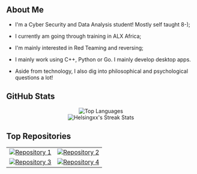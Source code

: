 ## About Me

- I'm a Cyber Security and Data Analysis student! Mostly self taught 8-);

- I currently am going through training in ALX Africa;

- I'm mainly interested in Red Teaming and reversing;

- I mainly work using C++, Python or Go. I mainly develop desktop apps.

- Aside from technology, I also dig into philosophical and psychological questions a lot!

## GitHub Stats

<div align="center">
<img src="https://github-readme-stats.vercel.app/api/top-langs/?username=Helsingxx&layout=compact" alt="Top Languages" style="display: inline-block; vertical-align: middle;"/>
</div>
<div align="center">
  <img src="https://github-readme-streak-stats.herokuapp.com/?user=Helsingxx" alt="Helsingxx's Streak Stats" />
</div>

## Top Repositories

<div align="center">
  <table>
    <tr>
      <td>
        <a href="https://github.com/Helsingxx/repository1">
          <img src="https://github-readme-stats.vercel.app/api/pin/?username=Helsingxx&repo=Minishell" alt="Repository 1"/>
        </a>
      </td>
      <td>
        <a href="https://github.com/Helsingxx/repository2">
          <img src="https://github-readme-stats.vercel.app/api/pin/?username=Helsingxx&repo=Maldev" alt="Repository 2"/>
        </a>
      </td>
    </tr>
    <tr>
      <td>
        <a href="https://github.com/Helsingxx/repository3">
          <img src="https://github-readme-stats.vercel.app/api/pin/?username=Helsingxx&repo=Golang" alt="Repository 3"/>
        </a>
      </td>
      <td>
        <a href="https://github.com/Helsingxx/repository4">
          <img src="https://github-readme-stats.vercel.app/api/pin/?username=Helsingxx&repo=WindowsPrivilegeEscalation" alt="Repository 4"/>
        </a>
      </td>
    </tr>
  </table>
</div>
